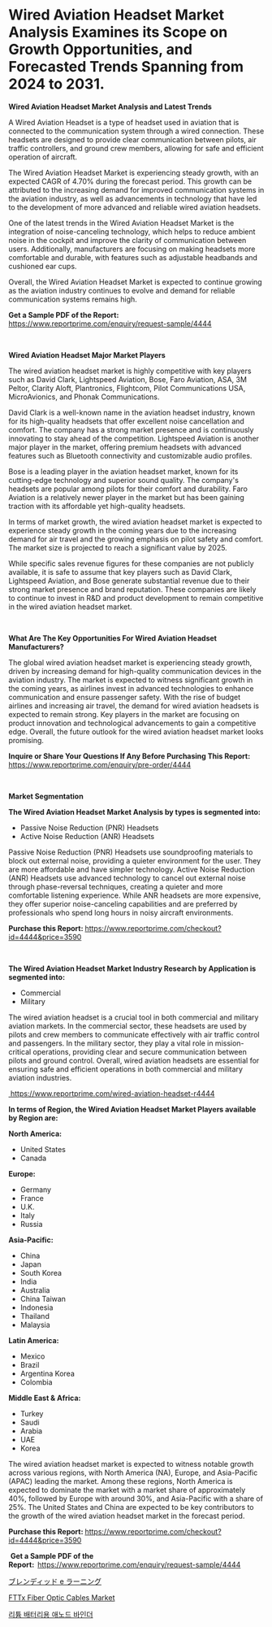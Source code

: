 <p><h1>Wired Aviation Headset Market Analysis Examines its Scope on Growth Opportunities, and Forecasted Trends Spanning from 2024 to 2031.</h1></p><p><strong>Wired Aviation Headset Market Analysis and Latest Trends</strong></p>
<p><p>A Wired Aviation Headset is a type of headset used in aviation that is connected to the communication system through a wired connection. These headsets are designed to provide clear communication between pilots, air traffic controllers, and ground crew members, allowing for safe and efficient operation of aircraft.</p><p>The Wired Aviation Headset Market is experiencing steady growth, with an expected CAGR of 4.70% during the forecast period. This growth can be attributed to the increasing demand for improved communication systems in the aviation industry, as well as advancements in technology that have led to the development of more advanced and reliable wired aviation headsets.</p><p>One of the latest trends in the Wired Aviation Headset Market is the integration of noise-canceling technology, which helps to reduce ambient noise in the cockpit and improve the clarity of communication between users. Additionally, manufacturers are focusing on making headsets more comfortable and durable, with features such as adjustable headbands and cushioned ear cups.</p><p>Overall, the Wired Aviation Headset Market is expected to continue growing as the aviation industry continues to evolve and demand for reliable communication systems remains high.</p></p>
<p><strong>Get a Sample PDF of the Report:&nbsp;</strong> <a href="https://www.reportprime.com/enquiry/request-sample/4444">https://www.reportprime.com/enquiry/request-sample/4444</a></p>
<p>&nbsp;</p>
<p><strong>Wired Aviation Headset Major Market Players</strong></p>
<p><p>The wired aviation headset market is highly competitive with key players such as David Clark, Lightspeed Aviation, Bose, Faro Aviation, ASA, 3M Peltor, Clarity Aloft, Plantronics, Flightcom, Pilot Communications USA, MicroAvionics, and Phonak Communications. </p><p>David Clark is a well-known name in the aviation headset industry, known for its high-quality headsets that offer excellent noise cancellation and comfort. The company has a strong market presence and is continuously innovating to stay ahead of the competition. Lightspeed Aviation is another major player in the market, offering premium headsets with advanced features such as Bluetooth connectivity and customizable audio profiles.</p><p>Bose is a leading player in the aviation headset market, known for its cutting-edge technology and superior sound quality. The company's headsets are popular among pilots for their comfort and durability. Faro Aviation is a relatively newer player in the market but has been gaining traction with its affordable yet high-quality headsets.</p><p>In terms of market growth, the wired aviation headset market is expected to experience steady growth in the coming years due to the increasing demand for air travel and the growing emphasis on pilot safety and comfort. The market size is projected to reach a significant value by 2025.</p><p>While specific sales revenue figures for these companies are not publicly available, it is safe to assume that key players such as David Clark, Lightspeed Aviation, and Bose generate substantial revenue due to their strong market presence and brand reputation. These companies are likely to continue to invest in R&D and product development to remain competitive in the wired aviation headset market.</p></p>
<p>&nbsp;</p>
<p><strong>What Are The Key Opportunities For Wired Aviation Headset Manufacturers?</strong></p>
<p><p>The global wired aviation headset market is experiencing steady growth, driven by increasing demand for high-quality communication devices in the aviation industry. The market is expected to witness significant growth in the coming years, as airlines invest in advanced technologies to enhance communication and ensure passenger safety. With the rise of budget airlines and increasing air travel, the demand for wired aviation headsets is expected to remain strong. Key players in the market are focusing on product innovation and technological advancements to gain a competitive edge. Overall, the future outlook for the wired aviation headset market looks promising.</p></p>
<p><strong>Inquire or Share Your Questions If Any Before Purchasing This Report:</strong> <a href="https://www.reportprime.com/enquiry/pre-order/4444">https://www.reportprime.com/enquiry/pre-order/4444</a></p>
<p>&nbsp;</p>
<p><strong>Market Segmentation</strong></p>
<p><strong>The Wired Aviation Headset Market Analysis by types is segmented into:</strong></p>
<p><ul><li>Passive Noise Reduction (PNR) Headsets</li><li>Active Noise Reduction (ANR) Headsets</li></ul></p>
<p><p>Passive Noise Reduction (PNR) Headsets use soundproofing materials to block out external noise, providing a quieter environment for the user. They are more affordable and have simpler technology. Active Noise Reduction (ANR) Headsets use advanced technology to cancel out external noise through phase-reversal techniques, creating a quieter and more comfortable listening experience. While ANR headsets are more expensive, they offer superior noise-canceling capabilities and are preferred by professionals who spend long hours in noisy aircraft environments.</p></p>
<p><strong>Purchase this Report:&nbsp;</strong><a href="https://www.reportprime.com/checkout?id=4444&price=3590">https://www.reportprime.com/checkout?id=4444&price=3590</a></p>
<p>&nbsp;</p>
<p><strong>The Wired Aviation Headset Market Industry Research by Application is segmented into:</strong></p>
<p><ul><li>Commercial</li><li>Military</li></ul></p>
<p><p>The wired aviation headset is a crucial tool in both commercial and military aviation markets. In the commercial sector, these headsets are used by pilots and crew members to communicate effectively with air traffic control and passengers. In the military sector, they play a vital role in mission-critical operations, providing clear and secure communication between pilots and ground control. Overall, wired aviation headsets are essential for ensuring safe and efficient operations in both commercial and military aviation industries.</p></p>
<p><a href="https://www.reportprime.com/wired-aviation-headset-r4444">&nbsp;https://www.reportprime.com/wired-aviation-headset-r4444</a></p>
<p><strong>In terms of Region, the Wired Aviation Headset Market Players available by Region are:</strong></p>
<p>
    <p> <strong> North America: </strong>
        <ul>
            <li>United States</li>
            <li>Canada</li>
        </ul>
        </p> 
    <p> <strong> Europe: </strong>
        <ul>
            <li>Germany</li>
            <li>France</li>
            <li>U.K.</li>
            <li>Italy</li>
            <li>Russia</li>
        </ul>
        </p> 
    <p> <strong> Asia-Pacific: </strong>
        <ul>
            <li>China</li>
            <li>Japan</li>
            <li>South Korea</li>
            <li>India</li>
            <li>Australia</li>
            <li>China Taiwan</li>
            <li>Indonesia</li>
            <li>Thailand</li>
            <li>Malaysia</li>
        </ul>
        </p> 
    <p> <strong> Latin America: </strong>
        <ul>
            <li>Mexico</li>
            <li>Brazil</li>
            <li>Argentina Korea</li>
            <li>Colombia</li>
        </ul>
        </p> 
    <p> <strong> Middle East & Africa: </strong>
        <ul>
            <li>Turkey</li>
            <li>Saudi</li>
            <li>Arabia</li>
            <li>UAE</li>
            <li>Korea</li>
        </ul>
    </p>
    </p>
<p><p>The wired aviation headset market is expected to witness notable growth across various regions, with North America (NA), Europe, and Asia-Pacific (APAC) leading the market. Among these regions, North America is expected to dominate the market with a market share of approximately 40%, followed by Europe with around 30%, and Asia-Pacific with a share of 25%. The United States and China are expected to be key contributors to the growth of the wired aviation headset market in the forecast period.</p></p>
<p><strong>Purchase this Report: </strong><a href="https://www.reportprime.com/checkout?id=4444&price=3590">https://www.reportprime.com/checkout?id=4444&price=3590</a></p>
<p>&nbsp;<strong>Get a Sample PDF of the Report:&nbsp;&nbsp;</strong><a href="https://www.reportprime.com/enquiry/request-sample/4444">https://www.reportprime.com/enquiry/request-sample/4444</a></p>
<p><strong></strong></p>
<p><p><a href="https://github.com/ihabdkwlxs948/Market-Research-Report-List-4/blob/main/751934083918.md">ブレンディッド e ラーニング</a></p><p><a href="https://github.com/evanArnold06/Market-Research-Report-List-1/blob/main/fttx-fiber-optic-cables-market.md">FTTx Fiber Optic Cables Market</a></p><p><a href="https://github.com/hxzi07639916/Market-Research-Report-List-4/blob/main/2515788104101.md">리튬 배터리용 애노드 바인더</a></p></p>